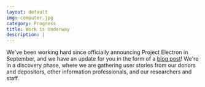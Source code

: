 ```yaml
---
layout: default
img: computer.jpg
category: Progress
title: Work is Underway
description: |
---
```

We've been working hard since officially announcing Project Electron in September, and we have an update for you in the form of a [blog post](http://blog.rockarch.org/?p=1635)! We're in a discovery phase, where we are gathering user stories from our donors and depositors, other information professionals, and our researchers and staff.
